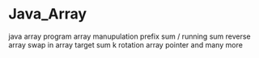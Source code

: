 # Java_Array
java array program 
array manupulation
prefix sum / running sum
reverse array
swap in array
target sum
k rotation
array pointer
and many more
